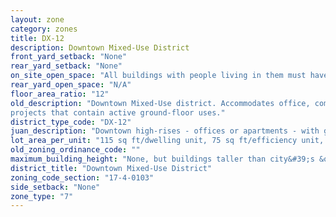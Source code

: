 ```yaml
---
layout: zone
category: zones
title: DX-12
description: Downtown Mixed-Use District
front_yard_setback: "None"
rear_yard_setback: "None"
on_site_open_space: "All buildings with people living in them must have at least 36 sq ft of on-site open space per dwelling unit. (See 17-4-0410-A)"
rear_yard_open_space: "N/A"
floor_area_ratio: "12"
old_description: "Downtown Mixed-Use district. Accommodates office, commercial, public, institutional and residential development. The district promotes vertical mixed-use (residential/nonresidential) 
projects that contain active ground-floor uses."
district_type_code: "DX-12"
juan_description: "Downtown high-rises - offices or apartments - with ground-floor stores. Prevalent on the edges of Loop&#58; east of Dearborn Ave, in River North, the South Loop, and the West Loop."
lot_area_per_unit: "115 sq ft/dwelling unit, 75 sq ft/efficiency unit, 60 sq ft/SRO unit"
old_zoning_ordinance_code: ""
maximum_building_height: "None, but buildings taller than city&#39;s &quot;building height thresholds&quot; require Planned Development review."
district_title: "Downtown Mixed-Use District"
zoning_code_section: "17-4-0103"
side_setback: "None"
zone_type: "7"
---
```

